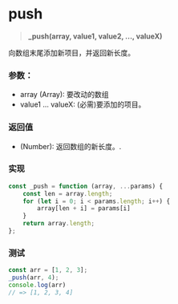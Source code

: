 # push

> <b> _push(array, value1, value2, ..., valueX) </b>

向数组末尾添加新项目，并返回新长度。


### 参数：

* array (Array): 要改动的数组
* value1 ... valueX: (必需)要添加的项目。

### 返回值

* (Number): 返回数组的新长度。.

### 实现

```js
const _push = function (array, ...params) {
    const len = array.length;
    for (let i = 0; i < params.length; i++) {
        array[len + i] = params[i]
    }
    return array.length;
};
```

### 测试

```js
const arr = [1, 2, 3];
_push(arr, 4);
console.log(arr)
// => [1, 2, 3, 4]
```

